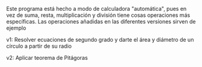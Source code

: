 Este programa está hecho a modo de calculadora "automática", pues en vez de suma, resta, multiplicación y división tiene cosas operaciones más específicas. Las operaciones añadidas en las diferentes versiones sirven de ejemplo

v1: Resolver ecuaciones de segundo grado y darte el área y diámetro de un círculo a partir de su radio

v2: Aplicar teorema de Pitágoras